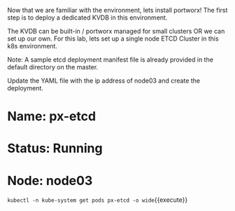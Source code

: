 Now that we are familiar with the environment, lets install portworx! The first step is to deploy a dedicated KVDB in this environment. 

The KVDB can be built-in / portworx managed for small clusters OR we can set up our own.  For this lab, lets set up a single node ETCD Cluster in this k8s environment.

Note: A sample etcd deployment manifest file is already provided in the default directory on the master. 

Update the YAML file with the ip address of node03 and create the deployment.

# Name: px-etcd
# Status: Running
# Node: node03

`kubectl -n kube-system get pods px-etcd -o wide`{{execute}}
